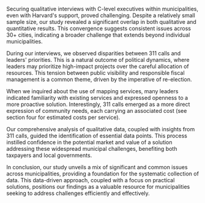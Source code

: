 Securing qualitative interviews with C-level executives within municipalities, even with Harvard's support, proved challenging. Despite a relatively small sample size, our study revealed a significant overlap in both qualitative and quantitative results. This convergence suggests consistent issues across 30+ cities, indicating a broader challenge that extends beyond individual municipalities.

During our interviews, we observed disparities between 311 calls and leaders' priorities. This is a natural outcome of political dynamics, where leaders may prioritize high-impact projects over the careful allocation of resources. This tension between public visibility and responsible fiscal management is a common theme, driven by the imperative of re-election.

When we inquired about the use of mapping services, many leaders indicated familiarity with existing services and expressed openness to a more proactive solution. Interestingly, 311 calls emerged as a more direct expression of community needs, each carrying an associated cost (see section four for estimated costs per service).

Our comprehensive analysis of qualitative data, coupled with insights from 311 calls, guided the identification of essential data points. This process instilled confidence in the potential market and value of a solution addressing these widespread municipal challenges, benefiting both taxpayers and local governments.

In conclusion, our study unveils a mix of significant and common issues across municipalities, providing a foundation for the systematic collection of data. This data-driven approach, coupled with a focus on practical solutions, positions our findings as a valuable resource for municipalities seeking to address challenges efficiently and effectively.